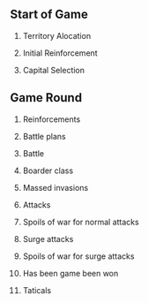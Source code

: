 ## Start of Game

1. Territory Alocation

2. Initial Reinforcement

3. Capital Selection

## Game Round

1. Reinforcements

2. Battle plans

3. Battle

  1. Boarder class
  2. Massed invasions
  3. Attacks
  4. Spoils of war for normal attacks
  5. Surge attacks
  6. Spoils of war for surge attacks

4. Has been game been won

5. Taticals
